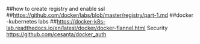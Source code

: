 
##how to create registry and enable ssl 
##https://github.com/docker/labs/blob/master/registry/part-1.md
##docker -kubernetes labs
##https://docker-k8s-lab.readthedocs.io/en/latest/docker/docker-flannel.html
Security 
https://github.com/cesanta/docker_auth

